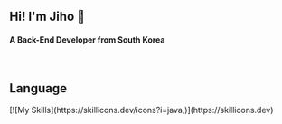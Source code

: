 
<h2>Hi! I'm Jiho 👋</h2>

<h4>A Back-End Developer from South Korea</h4>

<br/>

<h2>Language</h2>
[![My Skills](https://skillicons.dev/icons?i=java,)](https://skillicons.dev)
